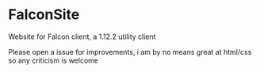 # FalconSite
Website for Falcon client, a 1.12.2 utility client

Please open a issue for improvements, i am by no means great at html/css so any criticism is welcome
